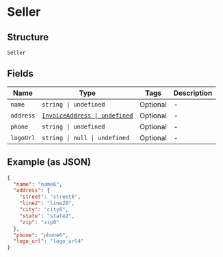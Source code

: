 
# Seller

## Structure

`Seller`

## Fields

| Name | Type | Tags | Description |
|  --- | --- | --- | --- |
| `name` | `string \| undefined` | Optional | - |
| `address` | [`InvoiceAddress \| undefined`](../../doc/models/invoice-address.md) | Optional | - |
| `phone` | `string \| undefined` | Optional | - |
| `logoUrl` | `string \| null \| undefined` | Optional | - |

## Example (as JSON)

```json
{
  "name": "name6",
  "address": {
    "street": "street6",
    "line2": "line20",
    "city": "city6",
    "state": "state2",
    "zip": "zip0"
  },
  "phone": "phone6",
  "logo_url": "logo_url4"
}
```

